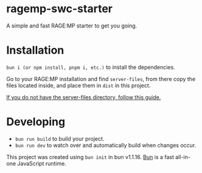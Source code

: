 # ragemp-swc-starter
A simple and fast RAGE:MP starter to get you going.

# Installation
`bun i (or npm install, pnpm i, etc.)` to install the dependencies.

Go to your RAGE:MP installation and find `server-files`, from there copy the files located inside, and place them in `dist` in this project.

[If you do not have the server-files directory, follow this guide.](https://wiki.rage.mp/index.php?title=Getting_Started_with_Server)

# Developing
* `bun run build` to build your project.
* `bun run dev` to watch over and automatically build when changes occur.


This project was created using `bun init` in bun v1.1.16. [Bun](https://bun.sh) is a fast all-in-one JavaScript runtime.
